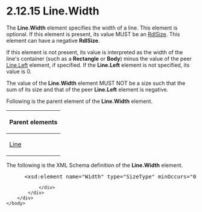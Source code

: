 <html dir="LTR" xmlns:mshelp="http://msdn.microsoft.com/mshelp" xmlns:ddue="http://ddue.schemas.microsoft.com/authoring/2003/5" xmlns:xlink="http://www.w3.org/1999/xlink" xmlns:tool="http://www.microsoft.com/tooltip">
    <head>
        <meta http-equiv="Content-Type" content="text/html; CHARSET=utf-8"></meta>
        <meta name="save" content="history"></meta>
        <title>2.12.15 Line.Width</title>
        <xml>
            <mshelp:toctitle title="2.12.15 Line.Width"></mshelp:toctitle>
            <mshelp:rltitle title="[MS-RDL]: Line.Width"></mshelp:rltitle>
            <mshelp:keyword index="A" term="10b4a822-b812-4a8c-babe-889be73ecec6"></mshelp:keyword>
            <mshelp:attr name="DCSext.ContentType" value="open specification"></mshelp:attr>
            <mshelp:attr name="AssetID" value="10b4a822-b812-4a8c-babe-889be73ecec6"></mshelp:attr>
            <mshelp:attr name="TopicType" value="kbRef"></mshelp:attr>
            <mshelp:attr name="DCSext.Title" value="[MS-RDL]: Line.Width" />
        </xml>
    </head>
    <body>
        <div id="header">
            <h1 class="heading">2.12.15 Line.Width</h1>
        </div>
        <div id="mainSection">
            <div id="mainBody">
                <div id="allHistory" class="saveHistory"></div>
                <div id="sectionSection0" class="section" name="collapseableSection">
                    

<p>The <b>Line.Width</b> element specifies the width of a line.
This element is optional. If this element is present, its value MUST be an <a href="b40c092e-4fe5-4f7b-a0bf-c98df1361c90.htm">RdlSize</a>. This element can
have a negative <b>RdlSize</b>.</p>

<p>If this element is not present, its value is interpreted as
the width of the line's container (such as a <b>Rectangle</b> or <b>Body</b>)
minus the value of the peer <a href="0231752c-55e4-4d3d-8c31-b53e872a42a4.htm">Line.Left</a>
element, if specified. If the <b>Line.Left</b> element is not specified, its
value is 0.</p>

<p>The value of the <b>Line.Width</b> element MUST NOT be a
size such that the sum of its size and that of the peer <b>Line.Left</b>
element is negative.</p>

<p>Following is the parent element of the <b>Line.Width</b>
element.</p>

<table>
 <thead>
  <tr>
   <th>
   <p>Parent elements</p>
   </th>
  </tr>
 </thead>
 <tr>
  <td>
  <p><a href="58c7b460-38b6-4039-afae-82c27404e241.htm">Line</a></p>
  </td>
 </tr>
</table>

<p>The following is the XML Schema definition of the <b>Line.Width</b>
element.</p>

<dl>
<dd>
<div><pre> &lt;xsd:element name=&quot;Width&quot; type=&quot;SizeType&quot; minOccurs=&quot;0&quot; /&gt;
</pre></div>
</dd></dl>


                </div>
            </div>
        </div>
    </body>
</html>